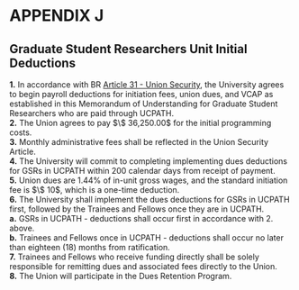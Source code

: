 # APPENDIX J 

## Graduate Student Researchers Unit Initial Deductions

<div class="lvl2"><b>1.</b> In accordance with BR <a href="/uaw/gsr-2022-2025-contract/article-31">Article 31 - Union Security</a>, the University agrees to begin payroll deductions for initiation fees, union dues, and VCAP as established in this Memorandum of Understanding for Graduate Student Researchers who are paid through UCPATH.</div>
<div class="lvl2"><b>2.</b> The Union agrees to pay $\$ 36,250.00$ for the initial programming costs.</div>
<div class="lvl2"><b>3.</b> Monthly administrative fees shall be reflected in the Union Security Article.</div>
<div class="lvl2"><b>4.</b> The University will commit to completing implementing dues deductions for GSRs in UCPATH within 200 calendar days from receipt of payment.</div>
<div class="lvl2"><b>5.</b> Union dues are 1.44% of in-unit gross wages, and the standard initiation fee is $\$ 10$, which is a one-time deduction.</div>
<div class="lvl2"><b>6.</b> The University shall implement the dues deductions for GSRs in UCPATH first, followed by the Trainees and Fellows once they are in UCPATH.</div>
<div class="lvl3"><b>a.</b> 
 GSRs in UCPATH - deductions shall occur first in accordance with 2. above.</div>
<div class="lvl3"><b>b.</b> 
 Trainees and Fellows once in UCPATH - deductions shall occur no later than eighteen (18) months from ratification.</div>
<div class="lvl2"><b>7.</b> Trainees and Fellows who receive funding directly shall be solely responsible for remitting dues and associated fees directly to the Union.</div>
<div class="lvl2"><b>8.</b> The Union will participate in the Dues Retention Program.</div>
